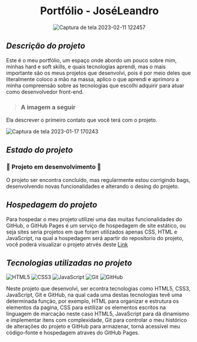 

 # <h1 align="center">Portfólio - JoséLeandro</h1>

<div align="center">
  
![Captura de tela 2023-02-11 122457](https://user-images.githubusercontent.com/104599482/230514899-98f6527b-20db-4060-beaa-6c59667105ed.png)
  
 </div>

 
 ## *Descrição do projeto*

Este é o meu portfólio, um espaço onde abordo um pouco sobre mim, minhas hard e soft skills, e quais tecnologias aprendi, mas o mais importante são os meus projetos que desenvolvi, pois é por meio deles que literalmente coloco a mão na massa, aplico o que aprendi e aprimoro a minha compreensão sobre as tecnologias que escolhi adquirir para  atuar como desenvolvedor front-end.

> ### A imagem a seguir
Ela descrever o primeiro contato que você terá com o projeto.

<div>

  ![Captura de tela 2023-01-17 170243](https://user-images.githubusercontent.com/104599482/213000478-8ab8e90e-8453-42cd-a5b8-89e942f187cb.png)
    
</div>

## *Estado do projeto*

### :construction: Projeto em desenvolvimento :construction:
 
<p>O projeto ser encontra concluído, mas regularmente estou corrigindo bags, desenvolvendo novas funcionalidades e alterando o desing do projeto.</p>

## *Hospedagem do projeto*

Para hospedar o meu projeto utilizei uma das muitas funcionalidades do GitHub, o GitHub Pages é um serviço de hospedagem de site estático, ou seja sites seria projetos em que
foram utilizados apenas CSS, HTML e JavaScript, na qual a hospedagem será apartir do repositorio do projeto, você poderá visualizar o projeto atrvés deste 
[Link](https://joseleandro7i.github.io/projeto-one-protifolio/)


## *Tecnologias utilizadas no projeto*

![HTML5](https://img.shields.io/badge/html5-%23E34F26.svg?style=for-the-badge&logo=html5&logoColor=white)  ![CSS3](https://img.shields.io/badge/css3-%231572B6.svg?style=for-the-badge&logo=css3&logoColor=white)    ![JavaScript](https://img.shields.io/badge/javascript-%23323330.svg?style=for-the-badge&logo=javascript&logoColor=%23F7DF1E)   ![Git](https://img.shields.io/badge/git-%23F05033.svg?style=for-the-badge&logo=git&logoColor=white) ![GitHub](https://img.shields.io/badge/github-%23121011.svg?style=for-the-badge&logo=github&logoColor=white)

Neste projeto que desenvolvi, ser econtra tecnologias como HTML5, CSS3, JavaScript, Git e GitHub, na qual cada uma destas tecnologias tevê uma  determinada função, por exemplo, HTML para organizar e estrutura os elementos da pagina, 
CSS para estilizar os elementos escritos na linguagem de marcação neste caso HTML5, JavaScript para dá dinamismo e implementar itens com complexidade, Git para controlar o meu histórico de alterações do projeto e GitHub para armazenar, torná acessível meu código-fonte e hospedagem atraves do GitHub Pages.

